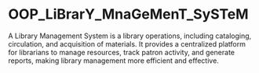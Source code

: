# OOP_LiBrarY_MnaGeMenT_SySTeM
A Library Management System is a library operations, including cataloging, circulation, and acquisition of materials. It provides a centralized platform for librarians to manage resources, track patron activity, and generate reports, making library management more efficient and effective.
